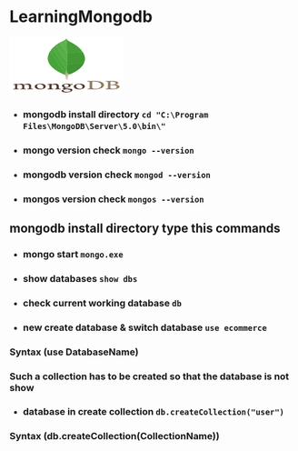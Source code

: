 # LearningMongodb

<code><img src="https://github.com/devicons/devicon/blob/master/icons/mongodb/mongodb-original-wordmark.svg" title="mongodb" alt="mongodb" width="200" height="100"/></code>

* ### mongodb install directory `cd "C:\Program Files\MongoDB\Server\5.0\bin\" `

* ### mongo version check `mongo --version`

* ### mongodb version check `mongod --version`

* ### mongos version check `mongos --version`

<h2>mongodb install directory type this commands</h2>

* ### mongo start `mongo.exe`

* ### show databases `show dbs`

* ### check current working database `db`

* ### new create database & switch database `use ecommerce` 
### Syntax (use DatabaseName)

### Such a collection has to be created so that the database is not show

* ### database in create collection `db.createCollection("user")` 
### Syntax (db.createCollection(CollectionName))
